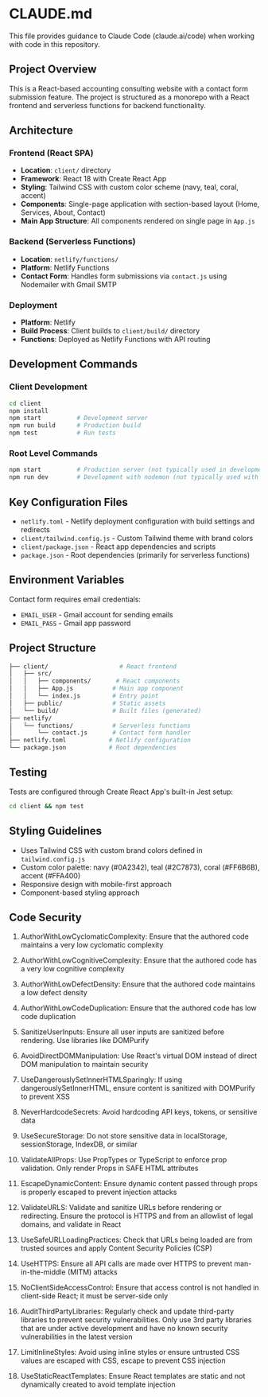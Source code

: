 # CLAUDE.md

This file provides guidance to Claude Code (claude.ai/code) when working with code in this repository.

## Project Overview

This is a React-based accounting consulting website with a contact form submission feature. The project is structured as a monorepo with a React frontend and serverless functions for backend functionality.

## Architecture

### Frontend (React SPA)

- **Location**: `client/` directory
- **Framework**: React 18 with Create React App
- **Styling**: Tailwind CSS with custom color scheme (navy, teal, coral, accent)
- **Components**: Single-page application with section-based layout (Home, Services, About, Contact)
- **Main App Structure**: All components rendered on single page in `App.js`

### Backend (Serverless Functions)

- **Location**: `netlify/functions/`
- **Platform**: Netlify Functions
- **Contact Form**: Handles form submissions via `contact.js` using Nodemailer with Gmail SMTP

### Deployment

- **Platform**: Netlify
- **Build Process**: Client builds to `client/build/` directory
- **Functions**: Deployed as Netlify Functions with API routing

## Development Commands

### Client Development

```bash
cd client
npm install
npm start          # Development server
npm run build      # Production build
npm test           # Run tests
```

### Root Level Commands

```bash
npm start          # Production server (not typically used in development)
npm run dev        # Development with nodemon (not typically used with Netlify)
```

## Key Configuration Files

- `netlify.toml` - Netlify deployment configuration with build settings and redirects
- `client/tailwind.config.js` - Custom Tailwind theme with brand colors
- `client/package.json` - React app dependencies and scripts
- `package.json` - Root dependencies (primarily for serverless functions)

## Environment Variables

Contact form requires email credentials:

- `EMAIL_USER` - Gmail account for sending emails
- `EMAIL_PASS` - Gmail app password

## Project Structure

```bash
├── client/                    # React frontend
│   ├── src/
│   │   ├── components/       # React components
│   │   ├── App.js           # Main app component
│   │   └── index.js         # Entry point
│   ├── public/              # Static assets
│   └── build/               # Built files (generated)
├── netlify/
│   └── functions/           # Serverless functions
│       └── contact.js       # Contact form handler
├── netlify.toml            # Netlify configuration
└── package.json            # Root dependencies
```

## Testing

Tests are configured through Create React App's built-in Jest setup:

```bash
cd client && npm test
```

## Styling Guidelines

- Uses Tailwind CSS with custom brand colors defined in `tailwind.config.js`
- Custom color palette: navy (#0A2342), teal (#2C7873), coral (#FF6B6B), accent (#FFA400)
- Responsive design with mobile-first approach
- Component-based styling approach

## Code Security

1. AuthorWithLowCyclomaticComplexity: Ensure that the authored code maintains a very low cyclomatic complexity

2. AuthorWithLowCognitiveComplexity: Ensure that the authored code has a very low cognitive complexity

3. AuthorWithLowDefectDensity: Ensure that the authored code maintains a low defect density

4. AuthorWithLowCodeDuplication: Ensure that the authored code has low code duplication

5. SanitizeUserInputs: Ensure all user inputs are sanitized before rendering. Use libraries like DOMPurify

6. AvoidDirectDOMManipulation: Use React's virtual DOM instead of direct DOM manipulation to maintain security

7. UseDangerouslySetInnerHTMLSparingly: If using dangerouslySetInnerHTML, ensure content is sanitized with DOMPurify to prevent XSS

8. NeverHardcodeSecrets: Avoid hardcoding API keys, tokens, or sensitive data

9. UseSecureStorage: Do not store sensitive data in localStorage, sessionStorage, IndexDB, or similar

10. ValidateAllProps: Use PropTypes or TypeScript to enforce prop validation. Only render Props in SAFE HTML attributes

11. EscapeDynamicContent: Ensure dynamic content passed through props is properly escaped to prevent injection attacks

12. ValidateURLS: Validate and sanitize URLs before rendering or redirecting. Ensure the protocol is HTTPS and from an allowlist of legal domains, and validate in React

13. UseSafeURLLoadingPractices: Check that URLs being loaded are from trusted sources and apply Content Security Policies (CSP)

14. UseHTTPS: Ensure all API calls are made over HTTPS to prevent man-in-the-middle (MITM) attacks

15. NoClientSideAccessControl: Ensure that access control is not handled in client-side React; it must be server-side only

16. AuditThirdPartyLibraries: Regularly check and update third-party libraries to prevent security vulnerabilities. Only use 3rd party libraries that are under active development and have no known security vulnerabilities in the latest version

17. LimitInlineStyles: Avoid using inline styles or ensure untrusted CSS values are escaped with CSS, escape to prevent CSS injection

18. UseStaticReactTemplates: Ensure React templates are static and not dynamically created to avoid template injection
